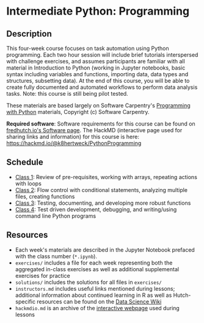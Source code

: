 # Intermediate Python: Programming

## Description

This four-week course focuses on task automation using Python programming. Each two hour session will include brief tutorials interspersed with challenge exercises, and assumes participants are familiar with all material in Introduction to Python (working in Jupyter notebooks, basic syntax including variables and functions, importing data, data types and structures, subsetting data). At the end of this course, you will be able to create fully documented and automated workflows to perform data analysis tasks. Note: this course is still being pilot tested.

These materials are based largely on Software Carpentry's [Programming with Python](http://swcarpentry.github.io/python-novice-inflammation/) materials, Copyright (c) Software Carpentry.

**Required software**: Software requirements for this course can be found on [fredhutch.io's Software page](http://www.fredhutch.io/resources/#intermediate-python-programming). The HackMD (interactive page used for sharing links and information) for this course is here: https://hackmd.io/@k8hertweck/PythonProgramming

## Schedule

* [Class 1](class1.ipynb): Review of pre-requisites, working with arrays, repeating actions with loops
* [Class 2](class2.ipynb): Flow control with conditional statements, analyzing multiple files, creating functions
* [Class 3](class3.ipynb): Testing, documenting, and developing more robust functions
* [Class 4](class4.ipynb): Test driven development, debugging, and writing/using command line Python programs

## Resources

* Each week's materials are described in the Jupyter Notebook prefaced with the class number (`*.ipynb`).
* `exercises/` includes a file for each week representing both the aggregated in-class exercises as well as additional
supplemental exercises for practice
* `solutions/` includes the solutions for all files in `exercises/`
* `instructors.md` includes useful links mentioned during lessons; additional information about continued learning in R as well as Hutch-specific resources can be found on the [Data Science Wiki](https://sciwiki.fredhutch.org/bioinformatics/prog_overview/)
* `hackmdio.md` is an archive of the [interactive webpage](https://hackmd.io) used during lessons
